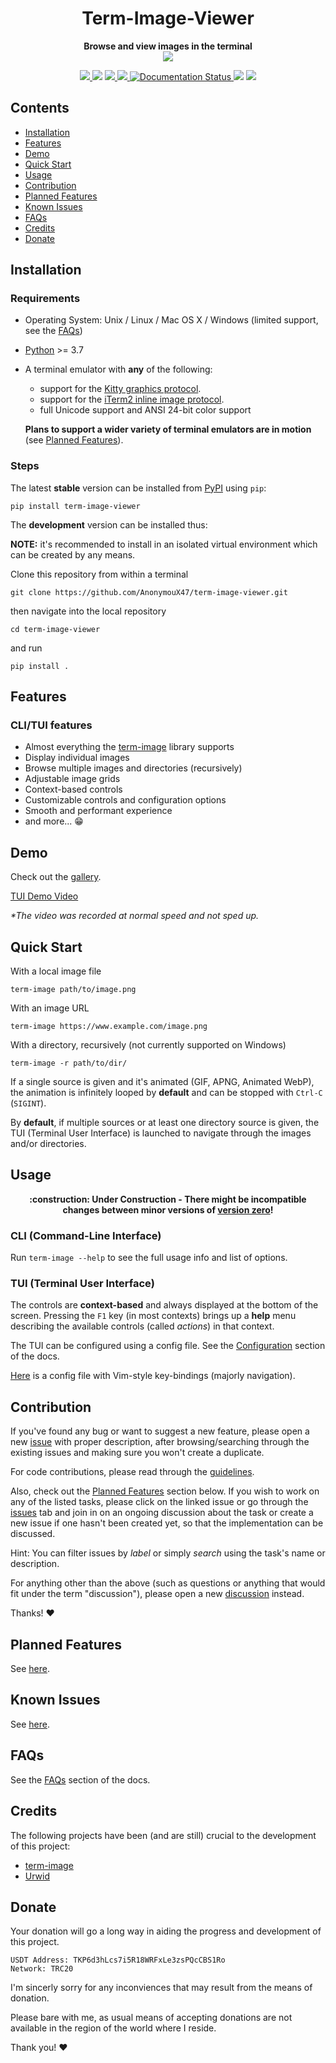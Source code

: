 <div align="center">
<h1><b>Term-Image-Viewer</b></h1>
<b>Browse and view images in the terminal</b>
<br>
<img src="https://raw.githubusercontent.com/AnonymouX47/term-image-viewer/main/docs/source/resources/tui.png">

<p align="center">
   <a href='https://pypi.org/project/term-image-viewer/'>
      <img src='https://img.shields.io/pypi/v/term-image-viewer.svg'>
   </a>
   <img src="https://static.pepy.tech/badge/term-image-viewer">
   <a href='https://pypi.org/project/term-image-viewer/'>
      <img src='https://img.shields.io/pypi/pyversions/term-image-viewer.svg'>
   </a>
   <a href='https://github.com/psf/black'>
      <img src='https://img.shields.io/badge/code%20style-black-000000.svg'>
   </a>
   <a href='https://term-image-viewer.readthedocs.io/en/latest/?badge=latest'>
      <img src='https://readthedocs.org/projects/term-image-viewer/badge/?version=latest' alt='Documentation Status' />
   </a>
   <img src="https://img.shields.io/github/last-commit/AnonymouX47/term-image-viewer">
   <a href="https://twitter.com/intent/tweet?text=Display%20and%20browse%20images%20in%20the%20the%20terminal&url=https://github.com/AnonymouX47/term-image-viewer&hashtags=developers,images,terminal,python">
      <img src="https://img.shields.io/twitter/url/http/shields.io.svg?style=social">
   </a>
</p>

</div>


## Contents
- [Installation](#installation)
- [Features](#features)
- [Demo](#demo)
- [Quick Start](#quick-start)
- [Usage](#usage)
- [Contribution](#contribution)
- [Planned Features](#planned-features)
- [Known Issues](#known-issues)
- [FAQs](#faqs)
- [Credits](#credits)
- [Donate](#donate)


## Installation

### Requirements
- Operating System: Unix / Linux / Mac OS X / Windows (limited support, see the [FAQs](https://term-image-viewer.readthedocs.io/en/latest/faqs.html))
- [Python](https://www.python.org/) >= 3.7
- A terminal emulator with **any** of the following:
  
  - support for the [Kitty graphics protocol](https://sw.kovidgoyal.net/kitty/graphics-protocol/).
  - support for the [iTerm2 inline image protocol](https://iterm2.com/documentation-images.html).
  - full Unicode support and ANSI 24-bit color support

  **Plans to support a wider variety of terminal emulators are in motion** (see [Planned Features](#planned-features)).

### Steps
The latest **stable** version can be installed from [PyPI](https://pypi.python.org/pypi/term-image-viewer) using `pip`:

```shell
pip install term-image-viewer
```

The **development** version can be installed thus:

**NOTE:** it's recommended to install in an isolated virtual environment which can be created by any means.

Clone this repository from within a terminal
```shell
git clone https://github.com/AnonymouX47/term-image-viewer.git
```

then navigate into the local repository
```shell
cd term-image-viewer
```

and run
```shell
pip install .
```


## Features

### CLI/TUI features
- Almost everything the [term-image] library supports
- Display individual images
- Browse multiple images and directories (recursively)
- Adjustable image grids
- Context-based controls
- Customizable controls and configuration options
- Smooth and performant experience
- and more... :grin:


## Demo

Check out the [gallery](https://term-image-viewer.readthedocs.io/en/latest/gallery.html).

[TUI Demo Video](https://user-images.githubusercontent.com/61663146/163809903-e8fb254b-a0aa-4d0d-9fc9-dd676c10b735.mp4)

_\*The video was recorded at normal speed and not sped up._


## Quick Start

With a local image file
```shell
term-image path/to/image.png
```

With an image URL
```shell
term-image https://www.example.com/image.png
```

With a directory, recursively (not currently supported on Windows)
```shell
term-image -r path/to/dir/
```

If a single source is given and it's animated (GIF, APNG, Animated WebP), the animation is infinitely looped by **default** and can be stopped with `Ctrl-C` (`SIGINT`).

By **default**, if multiple sources or at least one directory source is given, the TUI (Terminal User Interface) is launched to navigate through the images and/or directories.


## Usage

<p align="center"><b>
   :construction: Under Construction - There might be incompatible changes between minor versions of <a href='https://semver.org/spec/v2.0.0.html#spec-item-4'>version zero</a>!
</b></p>

### CLI (Command-Line Interface)
Run `term-image --help` to see the full usage info and list of options.

### TUI (Terminal User Interface)
The controls are **context-based** and always displayed at the bottom of the screen.
Pressing the `F1` key (in most contexts) brings up a **help** menu describing the available controls (called *actions*) in that context.

The TUI can be configured using a config file. See the [Configuration](https://term-image-viewer.readthedocs.io/en/latest/config.html) section of the docs.

[Here](https://github.com/AnonymouX47/term-image-viewer/blob/main/vim-style_config.json) is a config file with Vim-style key-bindings (majorly navigation).


## Contribution

If you've found any bug or want to suggest a new feature, please open a new [issue](https://github.com/AnonymouX47/term-image-viewer/issues) with proper description, after browsing/searching through the existing issues and making sure you won't create a duplicate.

For code contributions, please read through the [guidelines](https://github.com/AnonymouX47/term-image-viewer/blob/main/CONTRIBUTING.md).

Also, check out the [Planned Features](#planned-features) section below.
If you wish to work on any of the listed tasks, please click on the linked issue or go through the [issues](https://github.com/AnonymouX47/term-image-viewer/issues) tab and join in on an ongoing discussion about the task or create a new issue if one hasn't been created yet, so that the implementation can be discussed.

Hint: You can filter issues by *label* or simply *search* using the task's name or description.

For anything other than the above (such as questions or anything that would fit under the term "discussion"), please open a new [discussion](https://github.com/AnonymouX47/term-image-viewer/discussions) instead.

Thanks! :heart:


## Planned Features

See [here](https://term-image-viewer.readthedocs.io/en/latest/planned.html).

## Known Issues

See [here](https://term-image-viewer.readthedocs.io/en/latest/issues.html).

## FAQs

See the [FAQs](https://term-image-viewer.readthedocs.io/en/latest/faqs.html) section of the docs.

## Credits

The following projects have been (and are still) crucial to the development of this project:

- [term-image]
- [Urwid](https://urwid.org)

## Donate

Your donation will go a long way in aiding the progress and development of this project.

```
USDT Address: TKP6d3hLcs7i5R18WRFxLe3zsPQcCBS1Ro
Network: TRC20
```
I'm sincerly sorry for any inconviences that may result from the means of donation.

Please bare with me, as usual means of accepting donations are not available in the region of the world where I reside.

Thank you! :heart:


[term-image]: https://github.com/AnonymouX47/term-image
